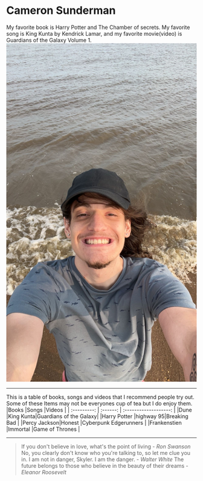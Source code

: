 # Cameron Sunderman
My favorite book is Harry Potter and The Chamber of secrets. My favorite song is King Kunta by Kendrick Lamar, and my favorite movie(video) is Guardians of the Galaxy Volume 1.
![Picture of Cameron at the Beach](/Cameron%20at%20Beach.JPG)
___
This is a table of books, songs and videos that I recommend people try out. Some of these Items may not be everyones cup of tea but I do enjoy them.
|Books        |Songs     |Videos                 |
| :---------: | :------: | :-------------------: |
|Dune         |King Kunta|Guardians of the Galaxy|
|Harry Potter |highway 95|Breaking Bad           |
|Percy Jackson|Honest    |Cyberpunk Edgerunners  |
|Frankenstien |Immortal  |Game of Thrones        |
___
> If you don't believe in love, what's the point of living - *Ron Swanson*
> No, you clearly don't know who you're talking to, so let me clue you in. I am not in danger, Skyler. I am the danger. - *Walter White*
> The future belongs to those who believe in the beauty of their dreams - *Eleanor Roosevelt*
